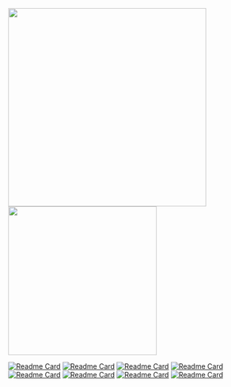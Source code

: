 <a href="https://github.com/gwbres">
  <img align="center" src="https://github-readme-stats.vercel.app/api?username=gwbres&count_private=true&include_all_commits=true&show_icons=true&theme=radical&hide_title=true" width=400/>
</a>
<a href="https://github.com/gwbres">
  <img align="center" src="https://github-readme-stats.vercel.app/api/top-langs/?username=gwbres&layout=compact&exclude_repo=zynq7-sdr&custom_title=Languages&langs_count=6" width=300/>
</a>

[![Readme Card](https://github-readme-stats.vercel.app/api/pin/?username=oscimp&repo=oscimp_br2_external&show_owner&show_owner=true)](https://github.com/oscimp/oscimp_br2_external)
[![Readme Card](https://github-readme-stats.vercel.app/api/pin/?username=lkolbly&repo=ublox&show_owner=true)](https://github.com/lkolbly/ublox)
[![Readme Card](https://github-readme-stats.vercel.app/api/pin/?username=jgaeddert&repo=liquid-dsp&show_owner=true)](https://github.com/jgaeddert/liquid-dsp)
[![Readme Card](https://github-readme-stats.vercel.app/api/pin/?username=besser82&repo=libxcrypt&show_owner=true)](https://github.com/besser82/libxcrypt)
[![Readme Card](https://github-readme-stats.vercel.app/api/pin/?username=tomaka&repo=rouille&show_owner=true)](https://github.com/tomaka/rouille)
[![Readme Card](https://github-readme-stats.vercel.app/api/pin/?username=oscimp&repo=fpga_ip&show_owner=true)](https://github.com/oscimp/fpga_ip)
[![Readme Card](https://github-readme-stats.vercel.app/api/pin/?username=gwbres&repo=adi-ad9546&show_owner=true)](https://github.com/gwbres/adi-ad9546)
[![Readme Card](https://github-readme-stats.vercel.app/api/pin/?username=gberrante&repo=map_3d&show_owner=true)](https://github.com/gberrante/map_3d)
